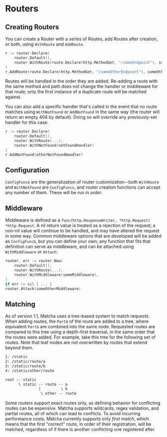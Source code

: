 # Routers

## Creating Routers

You can create a Router with a series of Routes, add Routes after creation, or both, using `WithRoute` and `AddRoute`.

```go
r := router.Declare(
    router.Default(),
    router.WithRoute(route.Declare(http.MethodGet, "/someEndpoint"), someHandler)
)
r.AddRoute(route.Declare(http.MethodGet, "/someOtherEndpoint"), someOtherHandler)
```

Routes will be handled in the order they are added. Re-adding a route with the same method and path does not change the handler or middleware for that route; only the first instance of a duplicate route will be matched against.

You can also add a specific handler that's called in the event that no route matches using `WithNotFound` or `AddNotFound` in the same way (the router will return an empty 404 by default). Doing so will override any previously-set handler for this case.

```go
r := router.Declare(
    router.Default(),
    router.WithRoute(...),
    router.WithNotFound(notFoundHandler)
)
r.AddNotFound(otherNotFoundHandler)
```

## Configuration

`ConfigFunc`s are the generalization of router customization--both `WithRoute` and `WithNotFound` are `ConfigFuncs`, and router creation functions can accept any number of them. These will be run *in order*.

## Middleware

Middleware is defined as a `func(http.ResponseWriter, *http.Request) *http.Request`. A nil return value is treated as a rejection of the request; a non-nil value will continue to be handled, and may have altered the request in some way. Common middleware options that are developed will be added as `ConfigFunc`s, but you can define your own; any function that fits that definition can serve as middleware, and can be attached using `WithMiddleware` or `Attach`:

```go
router, err := router.New(
    router.Default(),
    router.WithRoute(...),
    router.WithMiddleware(someMiddleware),
)
if err != nil { ... }
router.Attach(someOtherMiddleware)
```

## Matching

As of version 1.1, Matcha uses a tree-based system to match requests. When adding routes, the `Part`s of the route are added to a tree, where equivalent `Part`s are combined into the same node. Requested routes are compared to this tree using a depth-first traversal, in the same order that the routes were added. For example, take this tree for the following set of routes. Note that leaf nodes are not overwritten by routes that extend beyond them.

```txt
1: /static
2: /static/route/a
3: /static/route/b
4: /static/other/route

root -- static
      \ static -- route -- a
               |         \ b
                \ other -- route
```

Some routers support exact routes only, as defining behavior for conflicting routes can be expensive. Matcha supports wildcards, regex validation, and partial routes, all of which can lead to conflicts. To avoid incurring performance costs, Matcha currently supports only *first match*, which means that the first "correct" route, in order of their registration, will be matched, regardless of if there is another conflicting one registered after.
